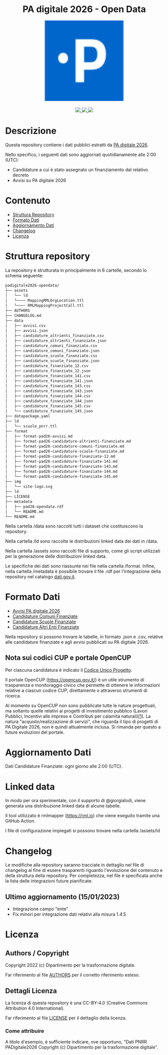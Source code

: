 <h1 align="center">PA digitale 2026 - Open Data</h1>

<div align="center">
<img width="256" height="256" src="img/site-logo.svg">
</div>

<br />
<div align="center">
    <!-- CoC -->
    <a href="CODE_OF_CONDUCT.md">
      <img src="https://img.shields.io/badge/Contributor%20Covenant-v2.0%20adopted-ff69b4.svg" />
    </a>
    <!-- last commit -->
    <a href="https://github.com/teamdigitale/padigitale2026-opendata/commits/main">
      <img src="https://img.shields.io/github/last-commit/teamdigitale/padigitale2026-opendata" />
    </a>
    <a href="https://repository.frictionlessdata.io/pages/dashboard.html?user=teamdigitale&repo=padigitale2026-opendata&flow=frictionless">
        <img src="https://github.com/teamdigitale/padigitale2026-opendata/actions/workflows/frictionless.yaml/badge.svg" />
    </a>
</div>

# Descrizione

Questa repository contiene i dati pubblici estratti da [PA digitale 2026](https://padigitale2026.gov.it/).

Nello specifico, i seguenti dati sono aggiornati quotidianamente alle 2:00 (UTC): 
- Candidature a cui è stato assegnato un finanziamento dal relativo decreto
- Avvisi su PA digitale 2026

# Contenuto

- [Struttura Repository](#struttura-repository)
- [Formato Dati](#formato-dati)
- [Aggiornamento Dati](#aggiornamento-dati)
- [Changelog](#changelog)
- [Licenza](#licenza)



# Struttura repository
La repository è strutturata in principalmente in 6 cartelle, secondo lo schema seguente:

```
padigitale2026-opendata/
├── assets
│   └── ld
│   └──── MappingRMLOrgLocation.ttl
│   └──── RMLMappingProjectCall.ttl
├── AUTHORS
├── CHANGELOG.md
├── data
│   ├── avvisi.csv
│   ├── avvisi.json
│   ├── candidature_altrienti_finanziate.csv
│   ├── candidature_altrienti_finanziate.json
│   ├── candidature_comuni_finanziate.csv
│   ├── candidature_comuni_finanziate.json
│   ├── candidature_scuole_finanziate.csv
│   ├── candidature_scuole_finanziate.json
│   ├── candidature_finanziate_12.csv
│   ├── candidature_finanziate_12.json
│   ├── candidature_finanziate_141.csv
│   ├── candidature_finanziate_141.json
│   ├── candidature_finanziate_143.csv
│   ├── candidature_finanziate_143.json
│   ├── candidature_finanziate_144.csv
│   ├── candidature_finanziate_144.json
│   ├── candidature_finanziate_145.csv
│   └── candidature_finanziate_145.json
├── datapackage.yaml
├── ld
│   └── scuole_pnrr.ttl
├── format
│   ├── format-pad26-avvisi.md
│   ├── format-pad26-candidature-altrienti-finanziate.md
│   ├── format-pad26-candidature-comuni-finanziate.md
│   ├── format-pad26-candidature-scuole-finanziate.md
│   ├── format-pad26-candidature-finanziate-12.md
│   ├── format-pad26-candidature-finanziate-141.md
│   ├── format-pad26-candidature-finanziate-143.md
│   ├── format-pad26-candidature-finanziate-144.md
│   └── format-pad26-candidature-finanziate-145.md
├── img
│   └── site-logo.svg
├── ld
├── LICENSE
├── metadata
│   ├── pad26-opendata.rdf
│   └── README.md
└── README.md
```
Nella cartella /data sono raccolti tutti i dataset che costituiscono la repository. 

Nella cartella /ld sono raccolte le distribuzioni linked data dei dati in /data.

Nella cartella /assets sono raccolti file di supporto, come gli script utilizzati per la generazione delle distribuzioni linked data.

Le specifiche dei dati sono riassunte nei file nella cartella /format. Infine, nella cartella /metadata è possibile trovare il file .rdf per l'integrazione della repository nel catalogo [dati.gov.it](https://dati.gov.it/).

# Formato Dati
- [Avvisi PA digitale 2026](https://github.com/teamdigitale/padigitale2026-opendata/blob/main/format/format-pad26-avvisi.md)
- [Candidature Comuni Finanziate](https://github.com/teamdigitale/padigitale2026-opendata/blob/main/format/format-pad26-candidature-comuni-finanziate.md)
- [Candidature Scuole Finanziate](https://github.com/teamdigitale/padigitale2026-opendata/blob/main/format/format-pad26-candidature-scuole-finanziate.md)
- [Candidature Altri Enti Finanziate](https://github.com/teamdigitale/padigitale2026-opendata/blob/main/format/format-pad26-candidature-altrienti-finanziate.md)


Nella repository si possono trovare le tabelle, in formato .json e .csv, relative alle candidature finanziate e agli avvisi pubblicati su PA digitale 2026. 

## Nota sui codici CUP e portale OpenCUP

Per ciascuna candidatura è indicato il [Codice Unico Progetto](https://www.programmazioneeconomica.gov.it/sistema-mipcup/che-cose-il-cup/).

Il portale OpenCUP (https://opencup.gov.it/) è un utile strumento di trasparenza e monitoraggio civico che permette di ottenere le informazioni relative a ciascun codice CUP, direttamente o attraverso strumenti di ricerca.

Al momento su OpenCUP non sono pubblicate tutte le nature progettuali, ma soltanto quelle relativi ai progetti di investimento pubblico (Lavori Pubblici, Incentivi alle imprese e Contributi per calamità naturali)[[1]](https://opencup.gov.it/opendata). La natura "acquisto/realizzazione di servizi", che riguarda il tipo di progetti di PA Digitale 2026, non è quindi attualmente inclusa. Si rimanda per questo a future evoluzioni del portale.

# Aggiornamento Dati

Dati Candidature Finanziate: ogni giorno alle 2:00 (UTC).

# Linked data

In modo per ora sperimentale, con il supporto di @giorgialodi, viene generata una distribuzione linked data di alcune tabelle.

Il tool utilizzato è rmlmapper (https://rml.io) che viene eseguito tramite una GitHub Action.

I file di configurazione impiegati si possono trovare nella cartella /assets/ld

# Changelog

Le modifiche alla repository saranno tracciate in dettaglio nel file di changelog al fine di essere trasparenti riguardo l'evoluzione del contenuto e della struttura della repository. Per completezza, nel file è specificata anche la lista delle integrazioni future pianificate. 

## Ultimo aggiornamento (15/01/2023)

* Integrazione campo "ente"
* Fix minori per integrazione dati relativi alla misura 1.4.5
 
# Licenza

## Authors / Copyright

Copyright 2022 (c) Dipartimento per la trasformazione digitale.

Far riferimento al file [AUTHORS](AUTHORS) per il corretto riferimento esteso. 

## Dettagli Licenza

La licenza di questa repository è una CC-BY-4.0 (Creative Commons Attribution 4.0 International). 

Far riferimento al file [LICENSE](LICENSE) per il dettaglio della licenza.

### Come attribuire

A titolo d'esempio, è sufficiente indicare, ove opportuno, "Dati PNRR PADigitale2026 Copyright (c) Dipartimento per la trasformazione digitale".


